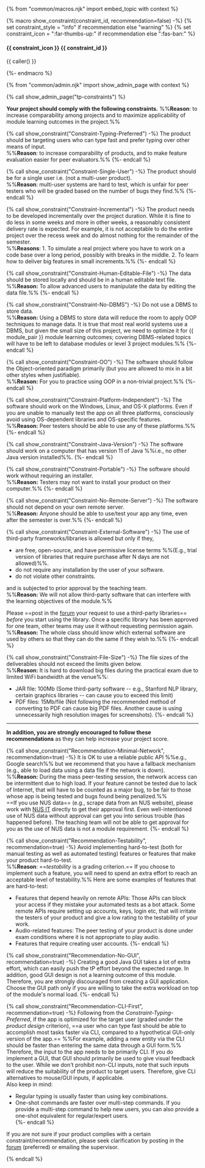 {% from "common/macros.njk" import embed_topic with context %}

{% macro show_constraint(constraint_id, recommendation=false) -%}
{% set constraint_style = "info" if recommendation else "warning" %}
{% set constraint_icon = ":far-thumbs-up:" if recommendation else ":fas-ban:" %}
<div id="{{ constraint_id }}">

#### <span class="badge badge-{{ constraint_style }} text-monospace">{{ constraint_icon }} {{ constraint_id }}</span>
<div class="indented-level2">

{{ caller() }}
</div>
</div>
{%- endmacro %}

{% from "common/admin.njk" import show_admin_page with context %}

{% call show_admin_page("tp-constraints") %}
<div id="main">

**Your project should comply with the following constraints.** %%**Reason**: to increase comparability among projects and to maximize applicability of module learning outcomes in the project.%%

{% call show_constraint("Constraint-Typing-Preferred") -%}
The product should be targeting users who can type fast and prefer typing over other means of input.<br>
%%**Reason**: to increase comparability of products, and to make feature evaluation easier for peer evaluators.%%
{%- endcall  %}

{% call show_constraint("Constraint-Single-User") -%}
The product should be for a single user i.e. (not a multi-user product).<br>
%%**Reason**: multi-user systems are hard to test, which is unfair for peer testers who will be graded based on the number of bugs they find.%%
{%- endcall  %}

{% call show_constraint("Constraint-Incremental") -%}
The product needs to be developed incrementally over the project duration. While it is fine to do less in some weeks and more in other weeks, a reasonably consistent delivery rate is expected. For example, it is not acceptable to do the entire project over the recess week and do almost nothing for the remainder of the semester.<br>
%%**Reasons**: 1. To simulate a real project where you have to work on a code base over a long period, possibly with breaks in the middle. 2. To learn how to deliver big features in small increments.%%
{%- endcall  %}

{% call show_constraint("Constraint-Human-Editable-File") -%}
The data should be stored locally and should be in a human editable text file.<br/>
%%**Reason:** To allow advanced users to manipulate the data by editing the data file.%%
{%- endcall  %}

{% call show_constraint("Constraint-No-DBMS") -%}
Do not use a <tooltip content="Database Management System e.g., MySQL">DBMS</tooltip> to store data.<br/>
%%**Reason:** Using a DBMS to store data will reduce the room to apply OOP techniques to manage data. It is true that most real world systems use a DBMS, but given the small size of this project, we 
need to optimize it for {{ module_pair }}
module learning outcomes; covering DBMS-related topics will have to be left to database modules or level 3 project modules.%%
{%- endcall  %}

{% call show_constraint("Constraint-OO") -%}
The software should follow the Object-oriented paradigm primarily (but you are allowed to mix in a bit other styles when justifiable).<br/>
%%**Reason:** For you to practice using OOP in a non-trivial project.%%
{%- endcall  %}

{% call show_constraint("Constraint-Platform-Independent") -%}
The software should work on the Windows, Linux, and OS-X platforms. Even if you are unable to manually test the app on all three platforms, consciously avoid using OS-dependent libraries and OS-specific features.<br/>
%%**Reason:** Peer testers should be able to use any of these platforms.%%
{%- endcall  %}

{% call show_constraint("Constraint-Java-Version") -%}
The software should work on a computer that has version 11 of Java %%i.e., no other Java version installed%%.
{%- endcall  %}

{% call show_constraint("Constraint-Portable") -%}
The software should work without requiring an installer.<br>
%%**Reason:** Testers may not want to install your product on their computer.%%
{%- endcall  %}

{% call show_constraint("Constraint-No-Remote-Server") -%}
The software should not depend on your own remote server.<br>
%%**Reason:** Anyone should be able to use/test your app any time, even after the semester is over.%%
{%- endcall  %}

{% call show_constraint("Constraint-External-Software") -%}
The use of third-party frameworks/libraries is allowed but only if they,
* are free, open-source, and have permissive license terms %%(E.g., trial version of libraries that require purchase after N days are not allowed)%%.
* do not require any installation by the user of your software.
* do not violate other constraints.

and is subjected to prior approval by the teaching team.<br> 
%%**Reason:** We will not allow third-party software that can interfere with the learning objectives of the module.%%

Please ==post in the [forum]({{module_org}}/forum/issues) your request to use a third-party libraries== _before_ you start using the library. Once a specific library has been approved for one team, other teams may use it without requesting permission again.<br/>
%%**Reason:** The whole class should know which external software are used by others so that they can do the same if they wish to.%%
{%- endcall  %}

{% call show_constraint("Constraint-File-Size") -%}
The file sizes of the deliverables should not exceed the limits given below. <br>
%%**Reason:** It is hard to download big files during the practical exam due to limited WiFi bandwidth at the venue%%:
* <span class="text-danger">JAR file: 100Mb</span> (Some third-party software -- e.g., Stanford NLP library, certain graphics libraries -- can cause you to exceed this limit)
* <span class="text-danger">PDF files: 15Mb/file</span> (Not following the recommended method of converting to PDF can cause big PDF files. Another cause is using unnecessarily high resolution images for screenshots). 
{%- endcall  %}

-----------------------------------------------------------------------------------------------------------------------

**In addition, you are strongly encouraged to follow these recommendations** as they can help increase your project score.

{% call show_constraint("Recommendation-Minimal-Network", recommendation=true) -%}
It is OK to use a reliable public API %%e.g., Google search%% but we recommend that you have a fallback mechanism (e.g., able to load data using a data file if the network is down).<br>
  %%**Reason:** During the mass peer-testing session, the network access can be intermittent due to high load. If your feature cannot be tested due to lack of Internet, that will have to be counted as a major bug, to be fair to those whose app is being tested and bugs found being penalized.%%<br>
  ==If you use NUS data== (e.g., scrape data from an NUS website), please work with [NUS IT](https://nusit.nus.edu.sg/contact-us/) directly to get their approval first. Even well-intentioned use of NUS data without approval can get you into serious trouble (has happened before). The teaching team will not be able to get approval for you as the use of NUS data is not a module requirement.
{%- endcall %}

{% call show_constraint("Recommendation-Testability", recommendation=true) -%}
Avoid implementing hard-to-test (both for manual testing as well as automated testing) features or features that make your product hard-to-test.<br>
%%**Reason**: ==_testability_ is a grading criterion.== If you choose to implement such a feature, you will need to spend an extra effort to reach an acceptable level of testability.%%
Here are some examples of features that are hard-to-test:
* Features that depend heavily on remote APIs: Those APIs can block your access if they mistake your automated tests as a bot attack. Some remote APIs require setting up accounts, keys, login etc, that will irritate the testers of your product and give a low rating to the testability of your work.
* Audio-related features: The peer testing of your product is done under exam conditions where it is not appropriate to play audio.
* Features that require creating user accounts.
{%- endcall %}

{% call show_constraint("Recommendation-No-GUI", recommendation=true) -%}
Creating a good Java GUI takes a lot of extra effort, which can easily push the tP effort beyond the expected range. In addition, good GUI design is not a learning outcome of this module. Therefore, you are strongly discouraged from creating a GUI application. Choose the GUI path only if you are willing to take the extra workload on top of the module's normal load.
{%- endcall %}

{% call show_constraint("Recommendation-CLI-First", recommendation=true) -%}
Following from the _Constraint-Typing-Preferred_, if the app is optimized for the target user (graded under the _product design_ criterion), ==a user who can type fast should be able to accomplish most tasks faster via CLI, compared to a hypothetical GUI-only version of the app.== %%For example, adding a new entity via the CLI should be faster than entering the same data through a GUI form.%%<br>
Therefore, the input to the app needs to be primarily CLI. If you do implement a GUI, that GUI should primarily be used to give visual feedback to the user. While we don't prohibit non-CLI inputs, note that such inputs will reduce the suitability of the product to target users. Therefore, give CLI alternatives to mouse/GUI inputs, if applicable.<br>
Also keep in mind:
* Regular typing is usually faster than using key combinations.
* <tooltip content="typing the full command and hitting ENTER will complete the task">One-shot commands</tooltip> are faster over <tooltip content="prompting the user to input one parameter at a time">multi-step commands</tooltip>. If you provide a multi-step command to help new users, you can also provide a one-shot equivalent for regular/expert users.<br>
{%- endcall %}

<box type="warning">

If you are not sure if your product complies with a certain constraint/recommendation, please seek clarification by posting in the [forum]({{module_org}}/forum/issues) (preferred) or emailing the supervisor.
</box>

</div>

{% endcall %}
